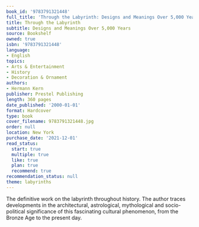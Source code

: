 ```yaml
---
book_id: '9783791321448'
full_title: 'Through the Labyrinth: Designs and Meanings Over 5,000 Years'
title: Through the Labyrinth
subtitle: Designs and Meanings Over 5,000 Years
source: Bookshelf
owned: true
isbn: '9783791321448'
language:
- English
topics:
- Arts & Entertainment
- History
- Decoration & Ornament
authors:
- Hermann Kern
publisher: Prestel Publishing
length: 360 pages
date_published: '2000-01-01'
format: Hardcover
type: book
cover_filename: 9783791321448.jpg
order: null
location: New York
purchase_date: '2021-12-01'
read_status:
  start: true
  multiple: true
  like: true
  plan: true
  recommend: true
recommendation_status: null
theme: labyrinths
---
```

The definitive work on the labyrinth throughout history. The author traces developments in the architectural, astrological, mythological and socio-political significance of this fascinating cultural phenomenon, from the Bronze Age to the present day.
